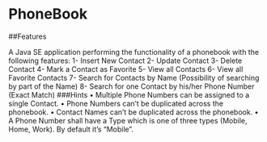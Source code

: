 # PhoneBook

##Features

A Java SE application performing the functionality of a phonebook with the following features:
1- Insert New Contact
2- Update Contact
3- Delete Contact
4- Mark a Contact as Favorite
5- View all Contacts
6- View all Favorite Contacts
7- Search for Contacts by Name (Possibility of searching by part of the Name)
8- Search for one Contact by his/her Phone Number (Exact Match)
###Hints
• Multiple Phone Numbers can be assigned to a single Contact.
• Phone Numbers can’t be duplicated across the phonebook.
• Contact Names can’t be duplicated across the phonebook.
• A Phone Number shall have a Type which is one of three types (Mobile, Home, Work). By default
it’s “Mobile”.
